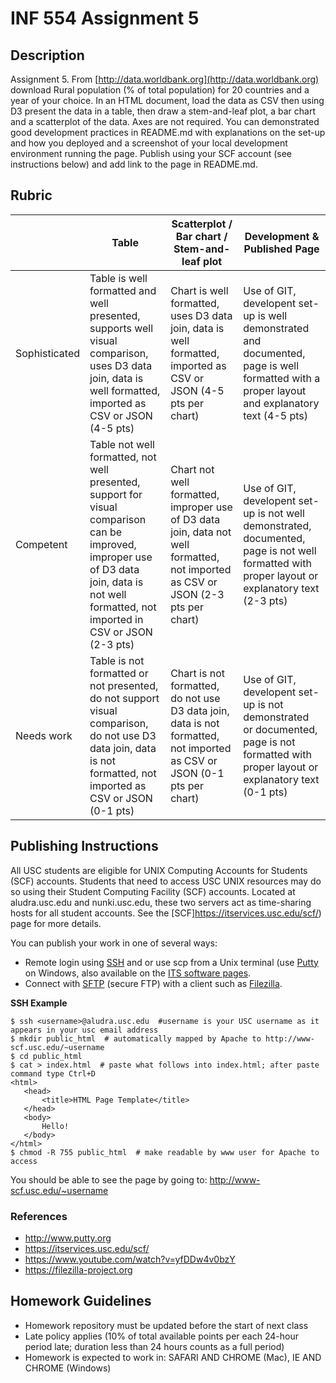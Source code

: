 # INF 554 Assignment 5

## Description 
Assignment 5. From [http://data.worldbank.org](http://data.worldbank.org) download Rural population (% of total population) for 20 countries and a year of your choice. In an HTML document, load the data as CSV then using D3 present the data in a table, then draw a stem-and-leaf plot, a bar chart and a scatterplot of the data. Axes are not required. You can demonstrated good development practices in README.md with explanations on the set-up and how you deployed and a screenshot of your local development environment running the page. Publish using your SCF account (see instructions below) and add link to the page in README.md.

## Rubric

| 	            | Table  | Scatterplot / Bar chart / Stem-and-leaf plot  | Development & Published Page |
| ------------- | ------ | --------------------------------------------- | ---------------------------- |
| Sophisticated | Table is well formatted and well presented, supports well visual comparison, uses D3 data join, data is well formatted, imported as CSV or JSON (4-5 pts) | Chart is well formatted, uses D3 data join, data is well formatted, imported as CSV or JSON (4-5 pts per chart) | Use of GIT, developent set-up is well demonstrated and documented, page is well formatted with a proper layout and explanatory text (4-5 pts) | 
| Competent     | Table not well formatted, not well presented, support for visual comparison can be improved, improper use of D3 data join, data is not well formatted, not imported in CSV or JSON (2-3 pts) | Chart not well formatted, improper use of D3 data join, data not well formatted, not imported as CSV or JSON (2-3 pts per chart) | Use of GIT, developent set-up is not well demonstrated, documented, page is not well formatted with proper layout or explanatory text (2-3 pts) |
| Needs work    | Table is not formatted or not presented, do not support visual comparison, do not use D3 data join, data is not formatted, not imported as CSV or JSON (0-1 pts) | Chart is not formatted, do not use D3 data join, data is not formatted, not imported as CSV or JSON (0-1 pts per chart) | Use of GIT, developent set-up is not demonstrated or documented, page is not formatted with proper layout or explanatory text (0-1 pts) |


## Publishing Instructions 

All USC students are eligible for UNIX Computing Accounts for Students (SCF) accounts. Students that need to access USC UNIX resources may do so using their Student Computing Facility (SCF) accounts. Located at aludra.usc.edu and nunki.usc.edu, these two servers act as time-sharing hosts for all student accounts. See the [SCF]https://itservices.usc.edu/scf/) page for more details.

You can publish your work in one of several ways:

- Remote login using [SSH](https://itservices.usc.edu/ssh) and or use scp from a Unix terminal (use [Putty](http://www.putty.org) on Windows, also available on the [ITS software pages](https://itservices.usc.edu/software/).
- Connect with [SFTP](https://itservices.usc.edu/sftp) (secure FTP) with a client such as [Filezilla](https://filezilla-project.org).

__SSH Example__
```
$ ssh <username>@aludra.usc.edu  #username is your USC username as it appears in your usc email address
$ mkdir public_html  # automatically mapped by Apache to http://www-scf.usc.edu/~username
$ cd public_html
$ cat > index.html  # paste what follows into index.html; after paste command type Ctrl+D
<html>
   <head>
       <title>HTML Page Template</title>
   </head>
   <body>
       Hello!
   </body>
</html>
$ chmod -R 755 public_html  # make readable by www user for Apache to access 
```

You should be able to see the page by going to: http://www-scf.usc.edu/~username

### References
* http://www.putty.org
* https://itservices.usc.edu/scf/
* https://www.youtube.com/watch?v=yfDDw4v0bzY
* https://filezilla-project.org

## Homework Guidelines
- Homework repository must be updated before the start of next class
- Late policy applies (10% of total available points per each 24-hour period late; duration less than 24 hours counts as a full period)
- Homework is expected to work in: SAFARI AND CHROME (Mac), IE AND CHROME (Windows)
